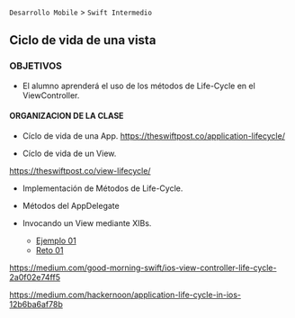 

`Desarrollo Mobile` > `Swift Intermedio` 

## Ciclo de vida de una vista

### OBJETIVOS 

- El alumno aprenderá el uso de los métodos de Life-Cycle en el ViewController.

#### ORGANIZACION DE LA CLASE 

- Cíclo de vida de una App.
https://theswiftpost.co/application-lifecycle/

- Cíclo de vida de un View.

https://theswiftpost.co/view-lifecycle/

- Implementación de Métodos de Life-Cycle.

- Métodos del AppDelegate

- Invocando un View mediante XIBs.

	- [Ejemplo 01](Ejemplo-01)
	- [Reto 01](Reto-01)

https://medium.com/good-morning-swift/ios-view-controller-life-cycle-2a0f02e74ff5

https://medium.com/hackernoon/application-life-cycle-in-ios-12b6ba6af78b

